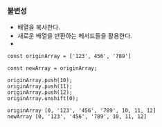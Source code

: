 ### 불변성

- 배열을 복사한다.
- 새로운 배열을 반환하는 메서드들을 활용한다.
- 

```
const originArray = ['123', 456', '789']

const newArray = originArray;

originArray.push(10);
originArray.push(11);
originArray.push(12);
originArray.unshift(0);

originArray [0, '123', '456', '789', 10, 11, 12]
newArray [0, '123', '456', '789', 10, 11, 12]

```


